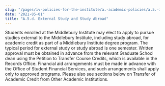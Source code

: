 ```yaml
---
slug: "/pages/iv-policies-for-the-institute/a.-academic-policies/a.5.-instruction/a.5.d.-external-study-and-study-abroad"
date: "2021-05-01"
title: "A.5.d. External Study and Study Abroad"
---
```


Students enrolled at the Middlebury Institute may elect to apply to pursue studies external to the Middlebury Institute, including study abroad, for academic credit as part of a Middlebury Institute degree program. The typical period for external study or study abroad is one semester. Written approval must be obtained in advance from the relevant Graduate School dean using the Petition to Transfer Course Credits, which is available in the Records Office. Financial aid arrangements must be made in advance with the Office of Student Financial Services, and such arrangements shall apply only to approved programs. Please also see sections below on Transfer of Academic Credit from Other Academic Institutions.

